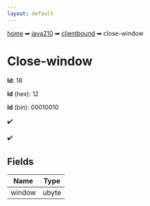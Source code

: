 ```yaml
---
layout: default
---
```


[home](/) ➡ [java210](/protocol/java210) ➡ [clientbound](/protocol/java210/clientbound) ➡ close-window

# Close-window

**Id**: 18

**Id** (hex): 12

**Id** (bin): 00010010

✔️

✔️

## Fields

Name | Type
---|---
window | ubyte


